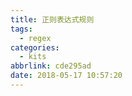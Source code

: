 ```yaml
---
title: 正则表达式规则
tags:
  - regex
categories:
  - kits
abbrlink: cde295ad
date: 2018-05-17 10:57:20
---
```



